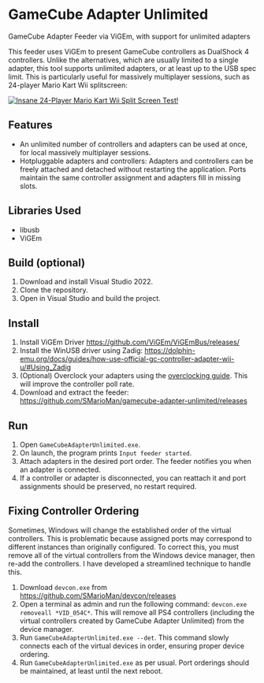 # GameCube Adapter Unlimited

GameCube Adapter Feeder via ViGEm, with support for unlimited adapters

This feeder uses ViGEm to present GameCube controllers as DualShock 4 controllers.
Unlike the alternatives, which are usually limited to a single adapter, this tool supports unlimited adapters, or at least up to the USB spec limit.
This is particularly useful for massively multiplayer sessions, such as 24-player Mario Kart Wii splitscreen:

[![Insane 24-Player Mario Kart Wii Split Screen Test!
](https://img.youtube.com/vi/LgkHVOwAPvo/0.jpg)](https://youtu.be/LgkHVOwAPvo)

## Features
* An unlimited number of controllers and adapters can be used at once, for local massively multiplayer sessions.
* Hotpluggable adapters and controllers: Adapters and controllers can be freely attached and detached without restarting the application. Ports maintain the same controller assignment and adapters fill in missing slots.

## Libraries Used
* libusb
* ViGEm

## Build (optional)
1. Download and install Visual Studio 2022.
1. Clone the repository.
1. Open in Visual Studio and build the project.

## Install
1. Install ViGEm Driver https://github.com/ViGEm/ViGEmBus/releases/
1. Install the WinUSB driver using Zadig: https://dolphin-emu.org/docs/guides/how-use-official-gc-controller-adapter-wii-u/#Using_Zadig
1. (Optional) Overclock your adapters using the [overclocking guide](https://docs.google.com/document/d/1cQ3pbKZm_yUtcLK9ZIXyPzVbTJkvnfxKIyvuFMwzWe0/). This will improve the controller poll rate.
1. Download and extract the feeder: https://github.com/SMarioMan/gamecube-adapter-unlimited/releases

## Run
1. Open `GameCubeAdapterUnlimited.exe`.
1. On launch, the program prints `Input feeder started`.
1. Attach adapters in the desired port order. The feeder notifies you when an adapter is connected.
1. If a controller or adapter is disconnected, you can reattach it and port assignments should be preserved, no restart required.

## Fixing Controller Ordering
Sometimes, Windows will change the established order of the virtual controllers. This is problematic because assigned ports may correspond to different instances than originally configured. To correct this, you must remove all of the virtual controllers from the Windows device manager, then re-add the controllers. I have developed a streamlined technique to handle this.

1. Download `devcon.exe` from https://github.com/SMarioMan/devcon/releases
1. Open a terminal as admin and run the following command: `devcon.exe removeall *VID_054C*`. This will remove all PS4 controllers (including the virtual controllers created by GameCube Adapter Unlimited) from the device manager.
1. Run `GameCubeAdapterUnlimited.exe --det`. This command slowly connects each of the virtual devices in order, ensuring proper device ordering.
1. Run `GameCubeAdapterUnlimited.exe` as per usual. Port orderings should be maintained, at least until the next reboot.
